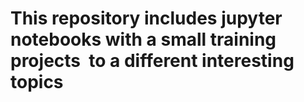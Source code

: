 # This repository includes jupyter notebooks with a small training projects  to a different interesting topics


